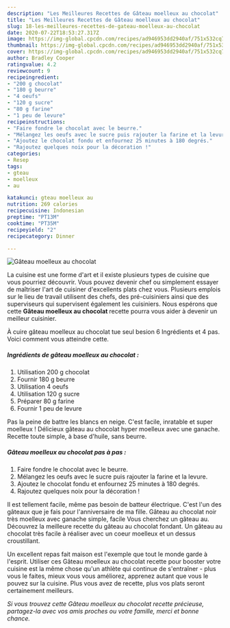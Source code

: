 ```yaml
---
description: "Les Meilleures Recettes de Gâteau moelleux au chocolat"
title: "Les Meilleures Recettes de Gâteau moelleux au chocolat"
slug: 18-les-meilleures-recettes-de-gateau-moelleux-au-chocolat
date: 2020-07-22T18:53:27.317Z
image: https://img-global.cpcdn.com/recipes/ad946953dd2940af/751x532cq70/gateau-moelleux-au-chocolat-photo-principale-de-la-recette.jpg
thumbnail: https://img-global.cpcdn.com/recipes/ad946953dd2940af/751x532cq70/gateau-moelleux-au-chocolat-photo-principale-de-la-recette.jpg
cover: https://img-global.cpcdn.com/recipes/ad946953dd2940af/751x532cq70/gateau-moelleux-au-chocolat-photo-principale-de-la-recette.jpg
author: Bradley Cooper
ratingvalue: 4.2
reviewcount: 9
recipeingredient:
- "200 g chocolat"
- "180 g beurre"
- "4 oeufs"
- "120 g sucre"
- "80 g farine"
- "1 peu de levure"
recipeinstructions:
- "Faire fondre le chocolat avec le beurre."
- "Mélangez les oeufs avec le sucre puis rajouter la farine et la levure."
- "Ajoutez le chocolat fondu et enfournez 25 minutes à 180 degrés."
- "Rajoutez quelques noix pour la décoration !"
categories:
- Resep
tags:
- gteau
- moelleux
- au

katakunci: gteau moelleux au 
nutrition: 269 calories
recipecuisine: Indonesian
preptime: "PT13M"
cooktime: "PT35M"
recipeyield: "2"
recipecategory: Dinner

---
```



![Gâteau moelleux au chocolat](https://img-global.cpcdn.com/recipes/ad946953dd2940af/751x532cq70/gateau-moelleux-au-chocolat-photo-principale-de-la-recette.jpg)

La cuisine est une forme d'art et il existe plusieurs types de cuisine que vous pourriez découvrir. Vous pouvez devenir chef ou simplement essayer de maîtriser l'art de cuisiner d'excellents plats chez vous. Plusieurs emplois sur le lieu de travail utilisent des chefs, des pré-cuisiniers ainsi que des superviseurs qui supervisent également les cuisiniers. Nous espérons que cette <strong> Gâteau moelleux au chocolat </strong> recette pourra vous aider à devenir un meilleur cuisinier.

<!--inarticleads1-->

À cuire gâteau moelleux au chocolat tue seul besion 6 Ingrédients et 4 pas. Voici comment vous atteindre cette.

##### Ingrédients de gâteau moelleux au chocolat :

1. Utilisation 200 g chocolat
1. Fournir 180 g beurre
1. Utilisation 4 oeufs
1. Utilisation 120 g sucre
1. Préparer 80 g farine
1. Fournir 1 peu de levure


Pas la peine de battre les blancs en neige. C&#39;est facile, inratable et super moelleux ! Délicieux gâteau au chocolat hyper moelleux avec une ganache. Recette toute simple, à base d&#39;huile, sans beurre. 

<!--inarticleads2-->

##### Gâteau moelleux au chocolat pas à pas :

1. Faire fondre le chocolat avec le beurre.
1. Mélangez les oeufs avec le sucre puis rajouter la farine et la levure.
1. Ajoutez le chocolat fondu et enfournez 25 minutes à 180 degrés.
1. Rajoutez quelques noix pour la décoration !


Il est tellement facile, même pas besoin de batteur électrique. C&#39;est l&#39;un des gâteaux que je fais pour l&#39;anniversaire de ma fille. Gâteau au chocolat noir très moelleux avec ganache simple, facile Vous cherchez un gâteau au. Découvrez la meilleure recette du gâteau au chocolat fondant. Un gâteau au chocolat très facile à réaliser avec un coeur moelleux et un dessus croustillant. 

<!--inarticleads1-->

<p>
Un excellent repas fait maison est l'exemple que tout le monde garde à l'esprit. Utiliser ces Gâteau moelleux au chocolat recette pour booster votre cuisine est la même chose qu'un athlète qui continue de s'entraîner - plus vous le faites, mieux vous vous améliorez, apprenez autant que vous le pouvez sur la cuisine. Plus vous avez de recette, plus vos plats seront certainement meilleurs.
</p>

<p>
<i>Si vous trouvez cette Gâteau moelleux au chocolat recette précieuse, partagez-la avec vos amis proches ou votre famille, merci et bonne chance.</i>
</p>
